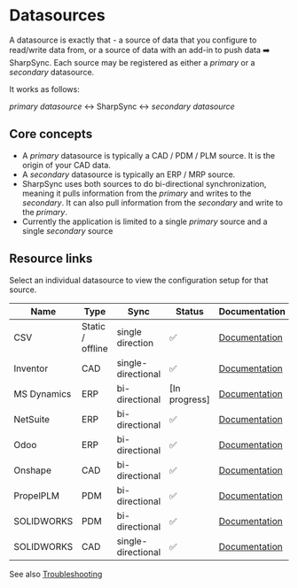 # Datasources

A datasource is exactly that - a source of data that you configure to read/write data from, or a source of data with an add-in to push data ➡️ SharpSync. Each source may be registered as either a _primary_ or a _secondary_ datasource.

It works as follows:

_primary datasource_ ↔️ SharpSync ↔️ _secondary datasource_

## Core concepts
* A _primary_ datasource is typically a CAD / PDM / PLM source. It is the origin of your CAD data.
* A _secondary_ datasource is typically an ERP / MRP source.
* SharpSync uses both sources to do bi-directional synchronization, meaning it pulls information from the _primary_ and writes to the _secondary_. It can also pull information from the _secondary_ and write to the _primary_.
* Currently the application is limited to a single _primary_ source and a single _secondary_ source

## Resource links
Select an individual datasource to view the configuration setup for that source.

 
|Name|Type|Sync|Status|Documentation|
|---|---|---|----|----|
|CSV|Static / offline|single direction|:white_check_mark:|[Documentation](csv/markdown/csv-setup.md)|
|Inventor|CAD|single-directional|:white_check_mark:|[Documentation](inventor/markdown/readme.md)|
|MS Dynamics|ERP|bi-directional|[In progress]|[Documentation](ms-dynamics/readme.md)|
|NetSuite|ERP|bi-directional|:white_check_mark:|[Documentation](netsuite/readme.md)|
|Odoo|ERP|bi-directional|:white_check_mark:|[Documentation](odoo/readme.md)|
|Onshape|CAD|bi-directional|:white_check_mark:|[Documentation](onshape/markdown/onshape-setup.md)|
|PropelPLM|PDM|bi-directional|:white_check_mark:|[Documentation](propel/readme.md)|
|SOLIDWORKS|PDM|bi-directional|:white_check_mark:|[Documentation](swpdm/markdown/swxpdm-setup.md)|
|SOLIDWORKS|CAD|single-directional|:white_check_mark:|[Documentation](swx/readme.md)|

   
See also [Troubleshooting](troubleshooting_datasources.md)
